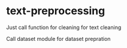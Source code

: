 # text-preprocessing

Just call function for cleaning for text cleaning

Call dataset module for dataset prepration
